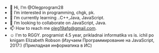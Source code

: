 - 👋 Hi, I’m @Olegprogram28
- 👀 I’m interested in programming, chgk, pk. 
- 🌱 I’m currently learning ..C++,Java, JavaScript.
- 💞️ I’m looking to collaborate on JavaScript, Java. 
- 📫 How to reach me   oleg19afg@gmail.com.
- ☺ I'm to RGGY. programist 4.5 year, prikladnai informatika vs is. ichil po knigam Elizabeth Robson (Изучаем Программирование на   JavaScript, 2017:) (Прикладная информатика в ИС)  
<!---
Olegprogram28/Olegprogram28 is a ✨ special ✨ repository because its `README.md` (this file) appears on your GitHub profile.
You can click the Preview link to take a look at your changes.
--->
